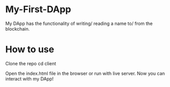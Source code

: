 # My-First-DApp

My DApp has the functionality of writing/ reading a name to/ from the blockchain.

# How to use

Clone the repo
cd client

Open the index.html file in the browser or run with live server.
 Now you can interact with my DApp!

